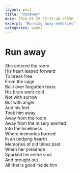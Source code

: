 ```yaml
---
layout: post
title: "Runaway"
date: 2020-01-29 12:37:46 +0530
excerpt: "Running away memories"
categories: poems
---
```


# Run away

She entered the room  
His heart leaped forward  
To break free  
From the cage  
Built over forgotten tears  
His brain went cold  
Not with sorrow  
But with anger  
And his feet  
Took him away  
Away from the room  
Away from the misery averted  
Into the loneliness  
Where memories burned   
In an undying hearth  
Memories of old times past  
When her presence   
Sparked his entire soul  
And brought out  
All that is good inside him